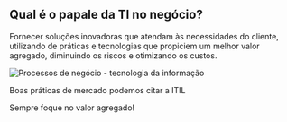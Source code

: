 ## Qual é o papale da TI no negócio?

Fornecer soluções inovadoras que atendam às necessidades do cliente, utilizando de práticas e tecnologias que propiciem um melhor valor agregado, diminuindo os riscos e otimizando os custos.

<div align="align">

![Processos de negócio - tecnologia da informação](https://github.com/RobsonVinicius/ITIL-Fundamentos/blob/master/estudo/processos-negocio-tecnologia-informacao.jpg)

</div>

Boas práticas de mercado podemos citar a ITIL

Sempre foque no valor agregado!
